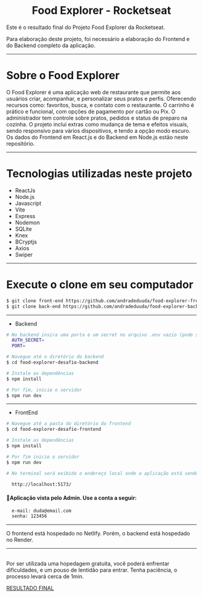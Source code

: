 <p align="center">
  <h1 align="center">Food Explorer - Rocketseat</h1>
</p>

Este é o resultado final do Projeto Food Explorer da Rocketseat.

Para elaboração deste projeto, foi necessário a elaboração do Frontend e do Backend completo da aplicação.
___

# Sobre o Food Explorer
O Food Explorer é uma aplicação web de restaurante que permite aos usuários criar, acompanhar, e personalizar seus pratos e perfis. 
Oferecendo recursos como: favoritos, busca, e contato com o restaurante. 
O carrinho é prático e funcional, com opções de pagamento por cartão ou Pix. 
O administrador tem controle sobre pratos, pedidos e status de preparo na cozinha. O projeto inclui extras como mudança de tema e efeitos visuais, sendo responsivo para vários dispositivos, e tendo a opção modo escuro. Os dados do Frontend em React.js e do Backend em Node.js estão neste repositório.

___

# Tecnologias utilizadas neste projeto

- ReactJs
- Node.js
- Javascript
- Vite
- Express
- Nodemon
- SQLite
- Knex
- BCryptjs
- Axios
- Swiper
___

# Execute o clone em seu computador

```bash
$ git clone front-end https://github.com/andradeduuda/food-explorer-frontend.git
$ git clone back-end https://github.com/andradeduuda/food-explorer-backend.git
```
___

- Backend
```bash
# No backend insira uma porta e um secret no arquivo .env vazio (pode ser o de sua preferência)
  AUTH_SECRET=
  PORT=

# Navegue até o diretório do backend
$ cd food-explorer-desafio-backend

# Instale as dependências
$ npm install

# Por fim, inicie o servidor
$ npm run dev
```
___

- FrontEnd
```bash
# Navegue até a pasta do diretório do frontend
$ cd food-explorer-desafio-frontend

# Instale as dependências
$ npm install

# Por fim inicie o servidor
$ npm run dev

# No terminal será exibido o endereço local onde a aplicação está sendo executada. Basta pressionar ctrl + click e irá abrir automáticamente. O endereço usado na criação do projeto foi este:

  http://localhost:5173/
```

#### 🔑Aplicação vista pelo Admin. Use a conta a seguir:

```bash
  e-mail: duda@email.com
  senha: 123456
```
___

O frontend está hospedado no Netlify.
Porém, o backend está hospedado no Render.
___

<br>
Por ser utilizada uma hopedagem gratuita, você poderá enfrentar dificuldades, e um pouso de lentidão para entrar. Tenha paciência, o processo levará cerca de 1min.
<br>

[RESULTADO FINAL](https://profood-explorer.netlify.app/)